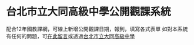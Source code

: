 # 台北市立大同高級中學公開觀課系統
配合12年國教課綱，可線上新增公開觀課日期，報到，填寫各式表單
如對本系統有任何的問題，可[在此留言](https://forms.gle/PKUS7oaYAnagnG3Q9)或透過[台北市立大同高級中學](http://www.ttsh.tp.edu.tw/)
